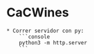 # CaCWines

    * Correr servidor con py:
        ```console
        python3 -m http.server
        ```
